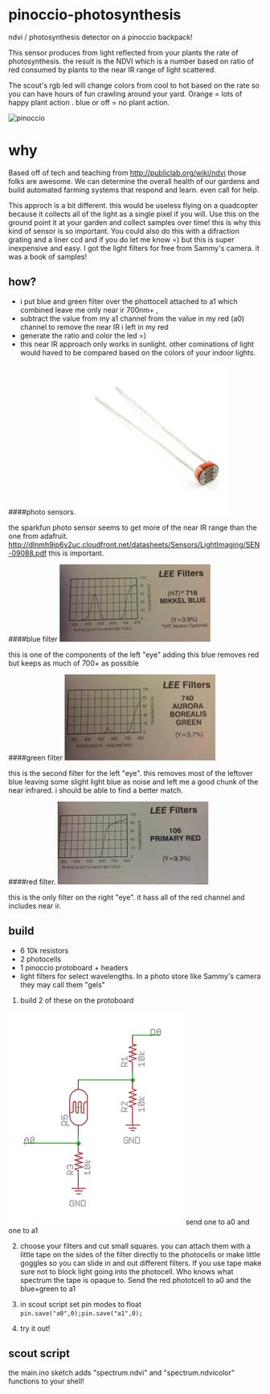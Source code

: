 pinoccio-photosynthesis
=======================

ndvi / photosynthesis detector on a pinoccio backpack!

This sensor produces from light reflected from your plants the rate of photosynthesis. the result is the NDVI which is a number based on ratio of red consumed by plants to the near IR range of light scattered.

The scout's rgb led will change colors from cool to hot based on the rate so you can have hours of fun crawling around your yard. Orange = lots of happy plant action . blue or off = no plant action. 


![pinoccio](./animation3.gif)

# why

Based off of tech and teaching from http://publiclab.org/wiki/ndvi those folks are awesome. We can determine the overall health of our gardens and build automated farming systems that respond and learn. even call for help.

This approch is a bit different. this would be useless flying on a quadcopter because it collects all of the light as a single pixel if you will. Use this on the ground point it at your garden and collect samples over time! this is why this kind of sensor is so important. You could also do this with a difraction grating and a liner ccd and if you do let me know =) but this is super inexpensive and easy. I got the light filters for free from Sammy's camera. it was a book of samples!

## how?

- i put blue and green filter over the phottocell attached to a1 which combined leave me only near ir 700nm+ , 
- subtract the value from my a1 channel from the value in my red (a0) channel to remove the near IR i left in my red
- generate the ratio and color the led =)
- this near IR approach only works in sunlight. other cominations of light would haved to be compared based on the colors of your indoor lights.

####photo sensors.
[![photo sensor](./photo_sensor.jpg)](https://www.sparkfun.com/products/9088)

the sparkfun photo sensor seems to get more of the near IR range than the one from adafruit. http://dlnmh9ip6v2uc.cloudfront.net/datasheets/Sensors/LightImaging/SEN-09088.pdf
this is important.

####blue filter
![photo sensor](./blue_filter.jpg)

this is one of the components of the left "eye" adding this blue removes red but keeps as much of 700+ as possible

####green filter
![photo sensor](./green_filter.jpg)

this is the second filter for the left "eye". this removes most of the leftover blue leaving some slight light blue as noise and left me a good chunk of the near infrared. i should be able to find a better match.

####red filter.
![photo sensor](./red_filter.jpg)

this is the only filter on the right "eye". it hass all of the red channel and includes near ir.

## build

- 6 10k resistors
- 2 photocells
- 1 pinoccio protoboard + headers
- light filters for select wavelengths. In a photo store like Sammy's camera they may call them "gels"


1. build 2 of these on the protoboard

![voltage divder](./voltage_divider_schematic.png)
send one to a0 and one to a1

2. choose your filters and cut small squares. you can attach them with a little tape on the sides of the filter directly to the photocells or make little goggles so you can slide in and out different filters. If you use tape make sure not to block light going into the photocell. Who knows what spectrum the tape is opaque to. Send the red phototcell to a0 and the blue+green to a1

3. in scout script set pin modes to float `pin.save("a0",0);pin.save("a1",0);`

4. try it out!


## scout script

the main.ino sketch adds "spectrum.ndvi" and "spectrum.ndvicolor" functions to your shell!
